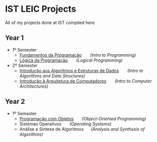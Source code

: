 # IST LEIC Projects
All of my projects done at IST compiled here

## Year 1
 * 1º Semester
   * [Fundamentos da Programação](https://github.com/rodrigoFfreire/FP_22_23)  &nbsp;&nbsp;&nbsp;&nbsp;&nbsp; _(Intro to Programming)_
   * [Lógica da Programação](https://github.com/rodrigoFfreire/LP_22_23) &nbsp;&nbsp;&nbsp;&nbsp;&nbsp; _(Logical Programming)_
 * 2º Semester
   * [Introdução aos Algoritmos e Estruturas de Dados](https://github.com/rodrigoFfreire/IAED_22_23) &nbsp;&nbsp;&nbsp;&nbsp;&nbsp; _(Intro to Algorithms and Data Structures)_
   * [Introdução à Arquitetura de Computadores](https://github.com/rodrigoFfreire/Projeto-IAC-22-23) &nbsp;&nbsp;&nbsp;&nbsp;&nbsp; _(Intro to Computer Architectures)_

## Year 2
 * 1º Semester
   * [Programação com Objetos](https://github.com/rodrigoFfreire/PO-23-24) &nbsp;&nbsp;&nbsp;&nbsp;&nbsp; _(Object-Oriented Programming)_
   * Sistemas Operativos &nbsp;&nbsp;&nbsp;&nbsp;&nbsp; _(Operating Systems)_
   * Análise e Síntese de Algoritmos &nbsp;&nbsp;&nbsp;&nbsp; _(Analysis and Synthesis of Algorithms)_

